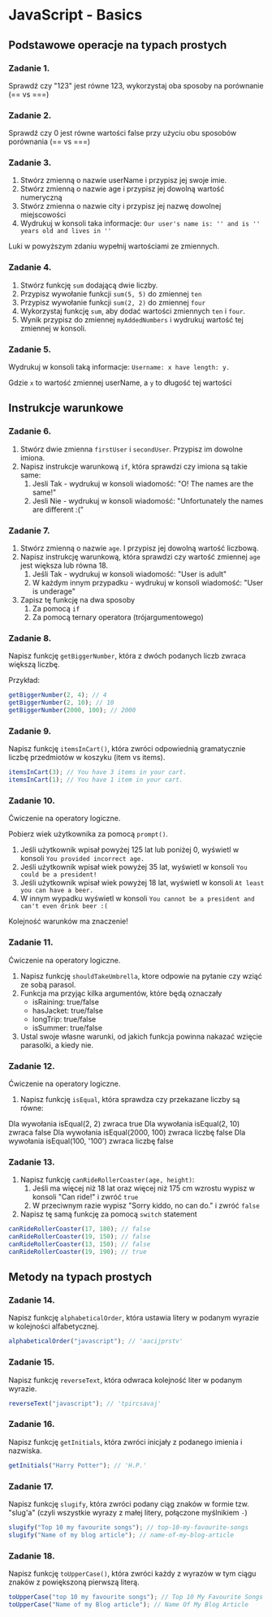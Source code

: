# JavaScript - Basics

## Podstawowe operacje na typach prostych

### Zadanie 1.

Sprawdź czy "123" jest równe 123, wykorzystaj oba sposoby na porównanie (== vs ===)

### Zadanie 2.

Sprawdź czy 0 jest równe wartości false przy użyciu obu sposobów porównania (== vs ===)

### Zadanie 3.

1. Stwórz zmienną o nazwie userName i przypisz jej swoje imie.
2. Stwórz zmienną o nazwie age i przypisz jej dowolną wartość numeryczną
3. Stwórz zmienna o nazwie city i przypisz jej nazwę dowolnej miejscowości
4. Wydrukuj w konsoli taka informacje:
   `Our user's name is: '' and is '' years old and lives in ''`

Luki w powyższym zdaniu wypełnij wartościami ze zmiennych.

### Zadanie 4.

1. Stwórz funkcję `sum` dodającą dwie liczby.
2. Przypisz wywołanie funkcji `sum(5, 5)` do zmiennej `ten`
3. Przypisz wywołanie funkcji `sum(2, 2)` do zmiennej `four`
4. Wykorzystaj funkcję `sum`, aby dodać wartości zmiennych `ten` i `four`.
5. Wynik przypisz do zmiennej `myAddedNumbers` i wydrukuj wartość tej zmiennej w konsoli.

### Zadanie 5.

Wydrukuj w konsoli taką informacje:
`Username: x have length: y.`

Gdzie `x` to wartość zmiennej userName, a `y` to długość tej wartości

## Instrukcje warunkowe

### Zadanie 6.

1. Stwórz dwie zmienna `firstUser` i `secondUser`. Przypisz im dowolne imiona.
2. Napisz instrukcje warunkową `if`, która sprawdzi czy imiona są takie same:
   1. Jesli Tak - wydrukuj w konsoli wiadomość: "O! The names are the same!"
   2. Jesli Nie - wydrukuj w konsoli wiadomość: "Unfortunately the names are different :("

### Zadanie 7.

1. Stwórz zmienną o nazwie `age`. I przypisz jej dowolną wartość liczbową.
2. Napisz instrukcję warunkową, która sprawdzi czy wartość zmiennej `age` jest większa lub równa 18.
   1. Jeśli Tak - wydrukuj w konsoli wiadomość: "User is adult"
   2. W każdym innym przypadku - wydrukuj w konsoli wiadomość: "User is underage"
3. Zapisz tę funkcję na dwa sposoby
   1. Za pomocą `if`
   2. Za pomocą ternary operatora (trójargumentowego)

### Zadanie 8.

Napisz funkcję `getBiggerNumber`, która z dwóch podanych liczb zwraca większą liczbę.

Przykład:

```js
getBiggerNumber(2, 4); // 4
getBiggerNumber(2, 10); // 10
getBiggerNumber(2000, 100); // 2000
```

### Zadanie 9.

Napisz funkcję `itemsInCart()`, która zwróci odpowiednią gramatycznie liczbę przedmiotów w koszyku (item vs items).

```js
itemsInCart(3); // You have 3 items in your cart.
itemsInCart(1); // You have 1 item in your cart.
```

### Zadanie 10.

Ćwiczenie na operatory logiczne.

Pobierz wiek użytkownika za pomocą `prompt()`.

1. Jeśli użytkownik wpisał powyżej 125 lat lub poniżej 0, wyświetl w konsoli `You provided incorrect age.`
2. Jeśli użytkownik wpisał wiek powyżej 35 lat, wyświetl w konsoli `You could be a president!`
3. Jeśli użytkownik wpisał wiek powyżej 18 lat, wyświetl w konsoli `At least you can have a beer.`
4. W innym wypadku wyświetl w konsoli `You cannot be a president and can't even drink beer :(`

Kolejność warunków ma znaczenie!

### Zadanie 11.

Ćwiczenie na operatory logiczne.

1. Napisz funkcję `shouldTakeUmbrella`, ktore odpowie na pytanie czy wziąć ze sobą parasol.
2. Funkcja ma przyjąc kilka argumentów, które będą oznaczały
   - isRaining: true/false
   - hasJacket: true/false
   - longTrip: true/false
   - isSummer: true/false
3. Ustal swoje własne warunki, od jakich funkcja powinna nakazać wzięcie parasolki, a kiedy nie.

### Zadanie 12.

Ćwiczenie na operatory logiczne.

1. Napisz funkcję `isEqual`, która sprawdza czy przekazane liczby są równe:

Dla wywołania isEqual(2, 2) zwraca true
Dla wywołania isEqual(2, 10) zwraca false
Dla wywołania isEqual(2000, 100) zwraca liczbę false
Dla wywołania isEqual(100, '100') zwraca liczbę false

### Zadanie 13.

1. Napisz funkcję `canRideRollerCoaster(age, height)`:
   1. Jeśli ma więcej niż 18 lat oraz więcej niż 175 cm wzrostu wypisz w konsoli "Can ride!" i zwróć `true`
   2. W przeciwnym razie wypisz "Sorry kiddo, no can do." i zwróć `false`
2. Napisz tę samą funkcję za pomocą `switch` statement

```js
canRideRollerCoaster(17, 180); // false
canRideRollerCoaster(19, 150); // false
canRideRollerCoaster(13, 150); // false
canRideRollerCoaster(19, 190); // true
```

## Metody na typach prostych

### Zadanie 14.

Napisz funkcję `alphabeticalOrder`, która ustawia litery w podanym wyrazie w kolejności alfabetycznej.

```js
alphabeticalOrder("javascript"); // 'aacijprstv'
```

### Zadanie 15.

Napisz funkcję `reverseText`, która odwraca kolejność liter w podanym wyrazie.

```js
reverseText("javascript"); // 'tpircsavaj'
```

### Zadanie 16.

Napisz funkcję `getInitials`, która zwróci inicjały z podanego imienia i nazwiska.

```js
getInitials("Harry Potter"); // 'H.P.'
```

### Zadanie 17.

Napisz funkcję `slugify`, która zwróci podany ciąg znaków w formie tzw. "slug'a" (czyli wszystkie wyrazy z małej litery, połączone myślnikiem `-`)

```js
slugify("Top 10 my favourite songs"); // top-10-my-favourite-songs
slugify("Name of my blog article"); // name-of-my-blog-article
```

### Zadanie 18.

Napisz funkcję `toUpperCase()`, która zwróci każdy z wyrazów w tym ciągu znaków z powiększoną pierwszą literą.

```js
toUpperCase("top 10 my favourite songs"); // Top 10 My Favourite Songs
toUpperCase("Name of my Blog article"); // Name Of My Blog Article
```